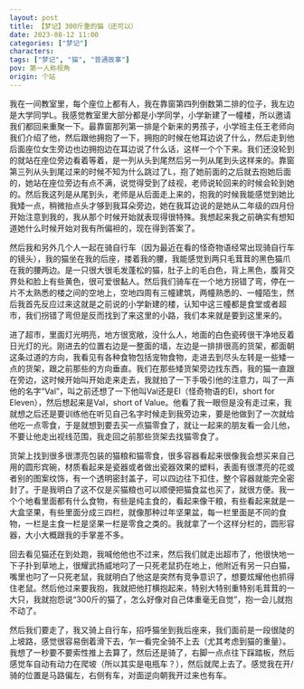 ```yaml
---
layout: post
title: 【梦记】300斤重的猫（还可以）
date: 2023-08-12 11:00
categories: ["梦记"]
characters: 
tags: ["梦记", "猫", "普通故事"]
pov: 第一人称视角
origin: 个站
---
```


我在一间教室里，每个座位上都有人，我在靠窗第四列倒数第二排的位子，我左边是大学同学L。我感觉教室里大部分都是小学同学，小学新建了一幢楼，所以邀请我们都回来重聚一下。最靠窗那列第一排是个新来的男孩子，小学班主任王老师向我们介绍了他，然后跟他拥抱了一下，拥抱的时候在他耳边说了什么，然后走到他后面座位女生旁边也边拥抱边在耳边说了什么话，这样一个个下来。我们还没轮到的就站在座位旁边看着等着，是一列从头到尾然后另一列从尾到头这样来的。靠窗第三列从头到尾过来的时候不知为什么跳过了L，抱了她前面的之后就去抱她后面的，她站在座位旁边有点不满，说觉得受到了歧视，老师说轮回来的时候会轮到她的。然后我这列是从尾到头，老师是从后面走上来的，抱我的时候我能感觉到她比我矮一点，稍微抬点头才够到我耳朵旁边，她在我耳边说的是她从二年级的四月份开始注意到我的，我从那个时候开始就表现得很特殊。我想起来我之前确实有想知道她什么时候开始对我有所偏袒的，现在得到答案了。

然后我和另外几个人一起在骑自行车（因为最近在看的怪奇物语经常出现骑自行车的镜头），我的猫坐在我的后座，搂着我的腰，我能感觉到两只毛茸茸的黑色猫爪在我的腰两边。是一只很大很毛发蓬松的猫，肚子上的毛白色，背上黑色，腹背交界处和脸上有些黄色，很可爱很黏人。然后我们骑车在一个地方拐错了弯，停在一片不太熟悉的楼之间的空地上，空地四周有三幢建筑，两幢熟悉的、一幢陌生，然后我首先反应过来这就是之前说的小学新建的楼，认知中这三幢都是食堂或者超市，我们拐错了弯但是反而找到了来这里的小路，我们本来就是要到这里来的。

进了超市，里面灯光明亮，地方很宽敞，没什么人，地面的白色瓷砖很干净地反着日光灯的光。刚进去的位置右边是一整面的墙，左边是一排排很高的货架，都面朝这条过道的方向，我看见有各种食物包括宠物食物，走进去到尽头左转是一些矮一点的货架，跟之前那些的方向垂直。我们在那些矮货架旁边找东西，我的猫一直跟在旁边，这时候开始叫开始走来走去，我就拍了一下手吸引他的注意力，叫了一声他的名字“Val”，叫之前还想了一下他叫Val还是El（怪奇物语的El，short for Eleven），然后想起来是Val，short of Value。他看了我一眼但是没有走过来，我就想之后还是要训练他在听见自己名字时候走到我旁边来，要是他做到了一次就给他吃一点零食，于是就想到要去买一点猫零食了，就让一起来的朋友看一会儿他，不要让他走出视线范围，我走回之前那些货架去找猫零食了。

货架上找到很多很漂亮包装的猫粮和猫零食，很多容器看起来很像我会想买来自己用的圆形宾碗，材质看起来是瓷器或者做出瓷器效果的塑料，表面有很漂亮的花或者别的图案纹饰，有一个透明密封盖子，可以四边往下扣住，整个容器就能完全密封了。于是我明白了这不仅是买猫粮也可以顺便把猫食盆也买了，就很方便。我一个个地看里面都有什么食物，有些是纯主食的，看起来像干粮，有些看起来就是一大盒坚果，有些里面分成三四栏，就像那种过年坚果盆，每一栏里面是不同的食物，一栏是主食一栏是坚果一栏是零食之类的。我就拿了一个这样分栏的，圆形容器，大小大概跟我的手掌差不多。

回去看见猫还在到处跑，我喊他他也不过来，然后我们就走出超市了，他很快地一下子扑到草地上，很耀武扬威地叼了一只死老鼠扔在地上，他附近有另一只白猫，嘴里也叼了一只死老鼠，我就明白了他这是突然有竞争意识了，想要炫耀他也抓得住老鼠。然后他过来要我抱，我就把他打横抱起来，特别大特别重特别毛茸茸的一大只，我就抱怨说“300斤的猫了，怎么好像对自己体重毫无自觉”，抱一会儿就抱不动了。

然后我们要走了，我又骑上自行车，招呼猫坐到我后座来，我们面前是一段很陡的上坡路，感觉很容易倒着滑下去，乍一看完全骑不上去（尤其考虑到猫的重量）。我想了一秒要不要索性推上去算了，然后还是骑了，右脚一点点往下踩踏板，然后感觉车自动有动力在爬坡（所以其实是电瓶车？），然后就爬上去了。感觉我在开/骑的位置是马路偏左，右侧有车，对面逆向朝我开过来也有车。
